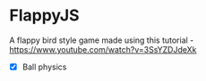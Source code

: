 # FlappyJS

A flappy bird style game made using this tutorial - https://www.youtube.com/watch?v=3SsYZDJdeXk

- [x] Ball physics
